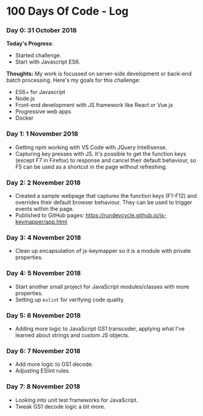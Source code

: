 # 100 Days Of Code - Log

### Day 0: 31 October 2018

**Today's Progress**: 
  - Started challenge.
  - Start with Javascript ES6.

**Thoughts:** 
My work is focussed on server-side development or back-end batch processing.  Here's my goals for this challenge:
  - ES6+ for Javascript
  - Node.js
  - Front-end development with JS framework like React or Vue.js
  - Progressive web apps
  - Docker

### Day 1: 1 November 2018
  - Getting npm working with VS Code with JQuery Intellisense.
  - Capturing key presses with JS.  It's possible to get the function keys (except F7 in Firefox) to response and cancel their default behaviour, so F5 can be used as a shortcut in the page without refreshing.

### Day 2: 2 November 2018
  - Created a sample webpage that captures the function keys (F1-F12) and overrides their default browser behaviour.  They can be used to trigger events within the page.
  - Published to GitHub pages: https://rundevcycle.github.io/js-keymapper/app.html

### Day 3: 4 November 2018
  - Clean up encapsulation of js-keymapper so it is a module with private properties.

### Day 4: 5 November 2018
  - Start another small project for JavaScript modules/classes with more properties.  
  - Setting up `eslint` for verifying code quality.

### Day 5: 6 November 2018
  - Adding more logic to JavaScript GS1 transcoder, applying what I've learned about strings and custom JS objects.

### Day 6: 7 November 2018
  - Add more logic to GS1 decode. 
  - Adjusting ESlint rules.

### Day 7: 8 November 2018
  - Looking into unit test frameworks for JavaScript.
  - Tweak GS1 decode logic a bit more.
  

